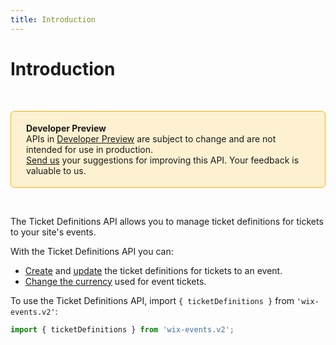 ```yaml
---
title: Introduction
---
```

# Introduction
&nbsp;

<div style="background-color: #FEF1D1; padding: 18px 24px; border-radius: 6px; border: 1px solid #FDB10C; box-sizing: border-box; display: inline-block">
    <b>Developer Preview</b>
    <br/>
    <span>APIs in <a href="https://www.wix.com/velo/reference/api-overview/developer-preview">Developer Preview</a> are subject to change and are not intended for use in production.<br/><a href="mailto:velo-preview-feedback@wix.com">Send us</a> your suggestions for improving this API. Your feedback is valuable to us.</span>
</div>

&nbsp;
<!--
> __Note__: This module is [universal](/api-overview/api-versions#universal-modules). Functions in this module can run on both the backend and frontend, unless specified otherwise.
-->

The Ticket Definitions API allows you to manage ticket definitions for tickets to your site's events.

With the Ticket Definitions API you can:

- [Create](wix-events-v2/ticketdefinitions/createticketdefinition) and [update](wix-events-v2/ticketdefinitions/updateticketdefinition) the ticket definitions for tickets to an event.
- [Change the currency](wix-events-v2/ticketdefinitions/changecurrency) used for event tickets.


To use the Ticket Definitions API, import `{ ticketDefinitions }` from `'wix-events.v2'`:

```js
import { ticketDefinitions } from 'wix-events.v2';
```
